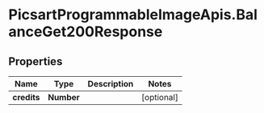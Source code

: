 # PicsartProgrammableImageApis.BalanceGet200Response

## Properties

Name | Type | Description | Notes
------------ | ------------- | ------------- | -------------
**credits** | **Number** |  | [optional] 


